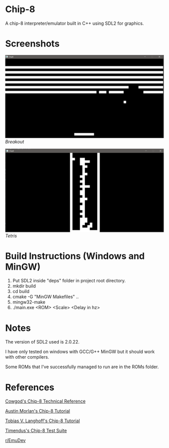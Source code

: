 # Chip-8
A chip-8 interpreter/emulator built in C++ using SDL2 for graphics. 

# Screenshots
![Breakout](/screenshots/breakout.png)
*Breakout*

![Tetris](/screenshots/tetris.png)
*Tetris*
# Build Instructions (Windows and MinGW)

1. Put SDL2 inside "deps" folder in project root directory. 
2. mkdir build
3. cd build
4. cmake -G "MinGW Makefiles" ..
5. mingw32-make
6. ./main.exe \<ROM> \<Scale> \<Delay in hz>

# Notes
The version of SDL2 used is 2.0.22. 

I have only tested on windows with GCC/G++ MinGW but it should work with other compilers.  

Some ROMs that I've successfully managed to run are in the ROMs folder.

# References
[Cowgod's Chip-8 Technical Reference](http://devernay.free.fr/hacks/chip8/C8TECH10.HTM#0.0)

[Austin Morlan's Chip-8 Tutorial](https://austinmorlan.com/posts/chip8_emulator/)

[Tobias V. Langhoff's Chip-8 Tutorial](https://tobiasvl.github.io/blog/write-a-chip-8-emulator/)

[Timendus's Chip-8 Test Suite](https://github.com/Timendus/chip8-test-suite#introduction)

[r/EmuDev](https://www.reddit.com/r/EmuDev/s)

